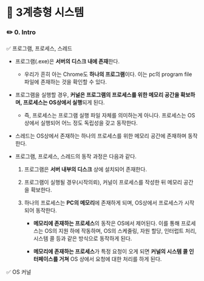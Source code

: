 #  📌 3계층형 시스템

### ✏️ 0. Intro

✅ 프로그램, 프로세스, 스레드

- 프로그램(.exe)은 **서버의 디스크 내에 존재**한다.

    - 우리가 흔히 아는 Chrome도 **하나의 프로그램**이다. 이는 pc의 program file 파일에 존재하는 것을 확인할 수 있다.

- 프로그램을 실행할 경우, **커널은 프로그램의 프로세스를 위한 메모리 공간을 확보하며, 프로세스는 OS상에서 실행**되게 된다.

    - 즉, 프로세스는 프로그램 실행 파일 자체를 의미하는게 아니다. 프로세스는 OS상에서 실행되어 어느 정도 독립성을 갖고 동작한다.

- 스레드는 OS상에서 존재하는 하나의 프로세스를 위한 메모리 공간에 존재하며 동작한다.


- 프로그램, 프로세스, 스레드의 동작 과정은 다음과 같다.

    1. 프로그램은 **서버 내부의 디스크** 상에 설치되어 존재한다.

    2. 프로그램이 실행될 경우(시작의뢰), 커널이 프로세스를 작성한 뒤 메모리 공간을 확보한다.

    3. 하나의 프로세스는 **PC의 메모리**에 존재하게 되며, OS상에서 프로세스가 시작되어 동작한다.

        - **메모리에 존재하는 프로세스**의 동작은 OS에서 제어된다. 이를 통해 프로세스는 OS의 지원 하에 작동하며, OS의 스케줄링, 자원 할당, 인터럽트 처리, 시스템 콜 등과 같은 방식으로 동작하게 된다.

        - **메모리에 존재하는 프로세스**가 특정 요청이 오게 되면 **커널의 시스템 콜 인터페이스를 거쳐** OS 상에서 요청에 대한 처리를 하게 된다.

✅ OS 커널

